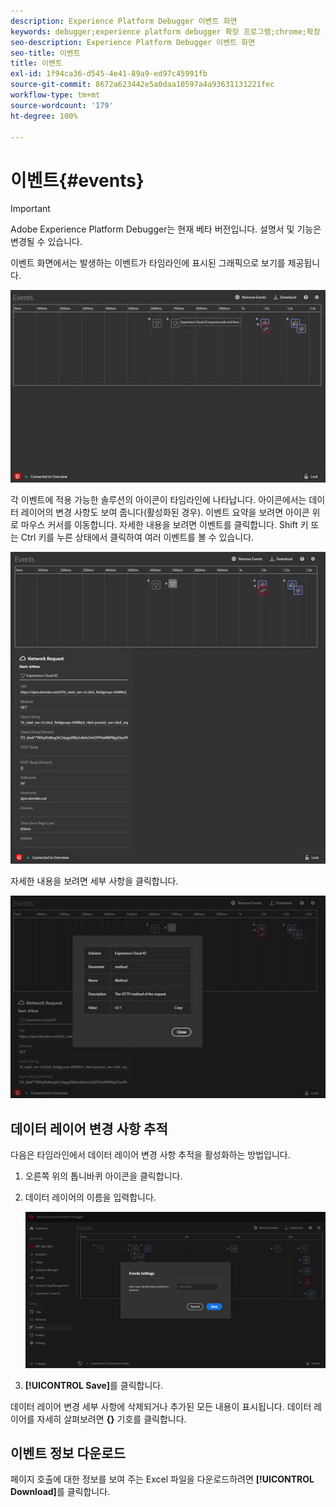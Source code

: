 ```yaml
---
description: Experience Platform Debugger 이벤트 화면
keywords: debugger;experience platform debugger 확장 프로그램;chrome;확장 프로그램;이벤트;dtm;target
seo-description: Experience Platform Debugger 이벤트 화면
seo-title: 이벤트
title: 이벤트
exl-id: 1f94ca36-d545-4e41-89a9-ed97c45991fb
source-git-commit: 8672a623442e5a0daa10597a4a93631131221fec
workflow-type: tm+mt
source-wordcount: '179'
ht-degree: 100%

---
```


# 이벤트{#events}

>[!IMPORTANT]
>
>Adobe Experience Platform Debugger는 현재 베타 버전입니다. 설명서 및 기능은 변경될 수 있습니다.

이벤트 화면에서는 발생하는 이벤트가 타임라인에 표시된 그래픽으로 보기를 제공됩니다.

![](assets/events.jpg)

각 이벤트에 적용 가능한 솔루션의 아이콘이 타임라인에 나타납니다. 아이콘에서는 데이터 레이어의 변경 사항도 보여 줍니다(활성화된 경우). 이벤트 요약을 보려면 아이콘 위로 마우스 커서를 이동합니다. 자세한 내용을 보려면 이벤트를 클릭합니다. Shift 키 또는 Ctrl 키를 누른 상태에서 클릭하여 여러 이벤트를 볼 수 있습니다.

![](assets/events-details.jpg)

자세한 내용을 보려면 세부 사항을 클릭합니다.

![](assets/events-details-more.jpg)

## 데이터 레이어 변경 사항 추적

다음은 타임라인에서 데이터 레이어 변경 사항 추적을 활성화하는 방법입니다.

1. 오른쪽 위의 톱니바퀴 아이콘을 클릭합니다.
1. 데이터 레이어의 이름을 입력합니다.

   ![](assets/event-datalayer.jpg)

1. **[!UICONTROL Save]**&#x200B;를 클릭합니다.

데이터 레이어 변경 세부 사항에 삭제되거나 추가된 모든 내용이 표시됩니다. 데이터 레이어를 자세히 살펴보려면 **{}** 기호를 클릭합니다.

## 이벤트 정보 다운로드

페이지 호출에 대한 정보를 보여 주는 Excel 파일을 다운로드하려면 **[!UICONTROL Download]**&#x200B;를 클릭합니다.
